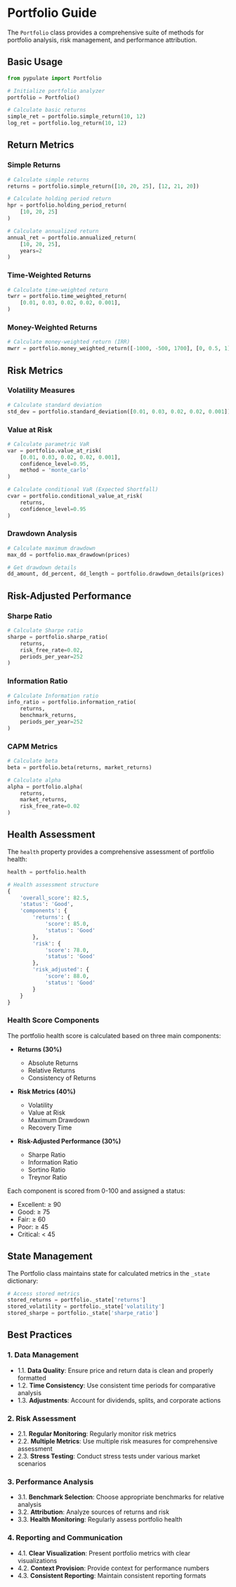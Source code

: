 # Portfolio Guide

The `Portfolio` class provides a comprehensive suite of methods for portfolio analysis, risk management, and performance attribution.

## Basic Usage

```python
from pypulate import Portfolio

# Initialize portfolio analyzer
portfolio = Portfolio()

# Calculate basic returns
simple_ret = portfolio.simple_return(10, 12)
log_ret = portfolio.log_return(10, 12)


```

## Return Metrics

### Simple Returns
```python
# Calculate simple returns
returns = portfolio.simple_return([10, 20, 25], [12, 21, 20])

# Calculate holding period return
hpr = portfolio.holding_period_return(
    [10, 20, 25]
)

# Calculate annualized return
annual_ret = portfolio.annualized_return(
    [10, 20, 25],
    years=2
)
```

### Time-Weighted Returns
```python
# Calculate time-weighted return
twrr = portfolio.time_weighted_return(
    [0.01, 0.03, 0.02, 0.02, 0.001],
)
```

### Money-Weighted Returns
```python
# Calculate money-weighted return (IRR)
mwrr = portfolio.money_weighted_return([-1000, -500, 1700], [0, 0.5, 1], 0)
```

## Risk Metrics

### Volatility Measures
```python
# Calculate standard deviation
std_dev = portfolio.standard_deviation([0.01, 0.03, 0.02, 0.02, 0.001])
```

### Value at Risk
```python
# Calculate parametric VaR
var = portfolio.value_at_risk(
    [0.01, 0.03, 0.02, 0.02, 0.001],
    confidence_level=0.95,
    method = 'monte_carlo'
)

# Calculate conditional VaR (Expected Shortfall)
cvar = portfolio.conditional_value_at_risk(
    returns,
    confidence_level=0.95
)
```

### Drawdown Analysis
```python
# Calculate maximum drawdown
max_dd = portfolio.max_drawdown(prices)

# Get drawdown details
dd_amount, dd_percent, dd_length = portfolio.drawdown_details(prices)
```

## Risk-Adjusted Performance

### Sharpe Ratio
```python
# Calculate Sharpe ratio
sharpe = portfolio.sharpe_ratio(
    returns,
    risk_free_rate=0.02,
    periods_per_year=252
)
```

### Information Ratio
```python
# Calculate Information ratio
info_ratio = portfolio.information_ratio(
    returns,
    benchmark_returns,
    periods_per_year=252
)
```

### CAPM Metrics
```python
# Calculate beta
beta = portfolio.beta(returns, market_returns)

# Calculate alpha
alpha = portfolio.alpha(
    returns,
    market_returns,
    risk_free_rate=0.02
)
```

## Health Assessment

The `health` property provides a comprehensive assessment of portfolio health:

```python
health = portfolio.health

# Health assessment structure
{
    'overall_score': 82.5,
    'status': 'Good',
    'components': {
        'returns': {
            'score': 85.0,
            'status': 'Good'
        },
        'risk': {
            'score': 78.0,
            'status': 'Good'
        },
        'risk_adjusted': {
            'score': 88.0,
            'status': 'Good'
        }
    }
}
```

### Health Score Components

The portfolio health score is calculated based on three main components:

- **Returns (30%)**
  - Absolute Returns
  - Relative Returns
  - Consistency of Returns

- **Risk Metrics (40%)**
  - Volatility
  - Value at Risk
  - Maximum Drawdown
  - Recovery Time

- **Risk-Adjusted Performance (30%)**
  - Sharpe Ratio
  - Information Ratio
  - Sortino Ratio
  - Treynor Ratio

Each component is scored from 0-100 and assigned a status:
- Excellent: ≥ 90
- Good: ≥ 75
- Fair: ≥ 60
- Poor: ≥ 45
- Critical: < 45

## State Management

The Portfolio class maintains state for calculated metrics in the `_state` dictionary:

```python
# Access stored metrics
stored_returns = portfolio._state['returns']
stored_volatility = portfolio._state['volatility']
stored_sharpe = portfolio._state['sharpe_ratio']
```

## Best Practices

### 1. Data Management
- 1.1. **Data Quality**: Ensure price and return data is clean and properly formatted
- 1.2. **Time Consistency**: Use consistent time periods for comparative analysis
- 1.3. **Adjustments**: Account for dividends, splits, and corporate actions

### 2. Risk Assessment
- 2.1. **Regular Monitoring**: Regularly monitor risk metrics
- 2.2. **Multiple Metrics**: Use multiple risk measures for comprehensive assessment
- 2.3. **Stress Testing**: Conduct stress tests under various market scenarios

### 3. Performance Analysis
- 3.1. **Benchmark Selection**: Choose appropriate benchmarks for relative analysis
- 3.2. **Attribution**: Analyze sources of returns and risk
- 3.3. **Health Monitoring**: Regularly assess portfolio health

### 4. Reporting and Communication
- 4.1. **Clear Visualization**: Present portfolio metrics with clear visualizations
- 4.2. **Context Provision**: Provide context for performance numbers
- 4.3. **Consistent Reporting**: Maintain consistent reporting formats 